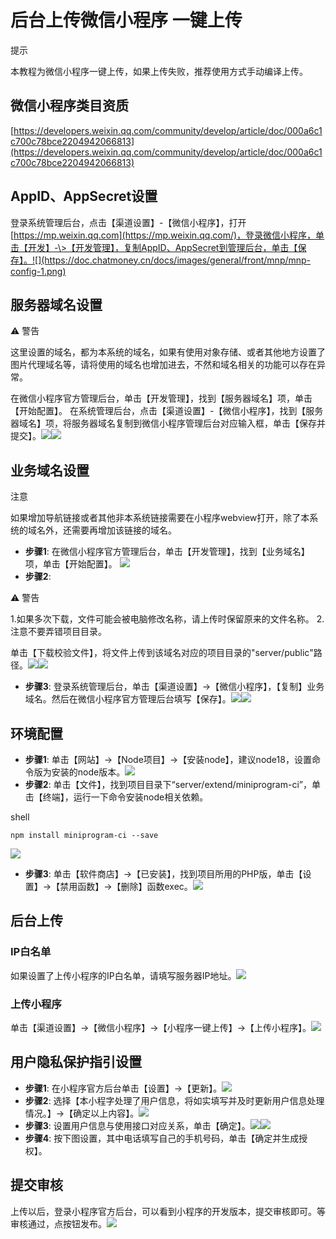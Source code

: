 # 后台上传微信小程序 一键上传

提示

本教程为微信小程序一键上传，如果上传失败，推荐使用方式手动编译上传。

## 微信小程序类目资质

[https://developers.weixin.qq.com/community/develop/article/doc/000a6c1c700c78bce2204942066813](https://developers.weixin.qq.com/community/develop/article/doc/000a6c1c700c78bce2204942066813)

## AppID、AppSecret设置

登录系统管理后台，点击【渠道设置】-【微信小程序】，打开[https://mp.weixin.qq.com](https://mp.weixin.qq.com/)，登录微信小程序，单击【开发】-\>【开发管理】，复制AppID、AppSecret到管理后台，单击【保存】。![](https://doc.chatmoney.cn/docs/images/general/front/mnp/mnp-config-1.png)

## 服务器域名设置

⚠️ 警告

这里设置的域名，都为本系统的域名，如果有使用对象存储、或者其他地方设置了图片代理域名等，请将使用的域名也增加进去，不然和域名相关的功能可以存在异常。

在微信小程序官方管理后台，单击【开发管理】，找到【服务器域名】项，单击【开始配置】。
在系统管理后台，点击【渠道设置】-【微信小程序】，找到【服务器域名】项，将服务器域名复制到微信小程序管理后台对应输入框，单击【保存并提交】。![](https://doc.chatmoney.cn/docs/images/general/front/mnp/mnp-config-2.png)![](https://doc.chatmoney.cn/docs/images/general/front/mnp/mnp-config-3.png)

## 业务域名设置

注意

如果增加导航链接或者其他非本系统链接需要在小程序webview打开，除了本系统的域名外，还需要再增加该链接的域名。

* **步骤1**: 在微信小程序官方管理后台，单击【开发管理】，找到【业务域名】项，单击【开始配置】。
  ![](https://doc.chatmoney.cn/docs/images/general/front/mnp/mnp-config-4.png)
* **步骤2**:

⚠️ 警告

1.如果多次下载，文件可能会被电脑修改名称，请上传时保留原来的文件名称。
2.注意不要弄错项目目录。

单击【下载校验文件】，将文件上传到该域名对应的项目目录的"server/public"路径。![](https://doc.chatmoney.cn/docs/images/general/front/mnp/mnp-config-5.png)![](https://doc.chatmoney.cn/docs/images/general/front/mnp/mnp-config-6.png)

* **步骤3**: 登录系统管理后台，单击【渠道设置】-\>【微信小程序】，【复制】业务域名。然后在微信小程序官方管理后台填写【保存】。![](https://doc.chatmoney.cn/docs/images/general/front/mnp/mnp-config-7.png)![](https://doc.chatmoney.cn/docs/images/general/front/mnp/mnp-config-8.png)

## 环境配置

* **步骤1**:
  单击【网站】-\>【Node项目】-\>【安装node】，建议node18，设置命令版为安装的node版本。![](https://doc.chatmoney.cn/docs/images/general/front/fastmnp/mnp-env-1.png)
* **步骤2**:
  单击【文件】，找到项目目录下“server/extend/miniprogram-ci”，单击【终端】，运行一下命令安装node相关依赖。

shell

```
npm install miniprogram-ci --save
```

![](https://doc.chatmoney.cn/docs/images/general/front/fastmnp/mnp-env-2.png)

* **步骤3**:
  单击【软件商店】-\>【已安装】，找到项目所用的PHP版，单击【设置】-\>【禁用函数】-\>【删除】函数exec。![](https://doc.chatmoney.cn/docs/images/general/front/fastmnp/mnp-env-3.png)

## 后台上传

### IP白名单

如果设置了上传小程序的IP白名单，请填写服务器IP地址。![](https://doc.chatmoney.cn/docs/images/general/front/fastmnp/set-ip.png)

### 上传小程序

单击【渠道设置】-\>【微信小程序】-\>【小程序一键上传】-\>【上传小程序】。![](https://doc.chatmoney.cn/docs/images/general/front/fastmnp/update.png)

## 用户隐私保护指引设置

* **步骤1**:
  在小程序官方后台单击【设置】-\>【更新】。![](https://doc.chatmoney.cn/docs/images/general/front/mnp/agreement-1.png)
* **步骤2**:
  选择【本小程字处理了用户信息，将如实填写并及时更新用户信息处理情况。】-\>【确定以上内容】。![](https://doc.chatmoney.cn/docs/images/general/front/mnp/agreement-2.png)
* **步骤3**:
  设置用户信息与使用接口对应关系，单击【确定】。![](https://doc.chatmoney.cn/docs/images/general/front/mnp/agreement-3.png)![](https://doc.chatmoney.cn/docs/images/general/front/mnp/agreement-4.png)
* **步骤4**:
  按下图设置，其中电话填写自己的手机号码，单击【确定并生成授权】。

## 提交审核

上传以后，登录小程序官方后台，可以看到小程序的开发版本，提交审核即可。等审核通过，点按钮发布。![](https://doc.chatmoney.cn/docs/images/general/front/mnp/audit.png)